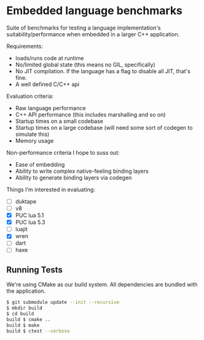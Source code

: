 Embedded language benchmarks
============================

Suite of benchmarks for testing a language implementation's
suitability/performance when embedded in a larger C++ application.

Requirements:
* loads/runs code at runtime
* No/limited global state (this means no GIL, specifically)
* No JIT compilation. If the language has a flag to disable all JIT, that's fine.
* A well defined C/C++ api

Evaluation criteria:
* Raw language performance
* C++ API performance (this includes marshalling and so on)
* Startup times on a small codebase
* Startup times on a large codebase (will need some sort of codegen to simulate this)
* Memory usage

Non-performance criteria I hope to suss out:
* Ease of embedding
* Ability to write complex native-feeling binding layers
* Ability to generate binding layers via codegen

Things I'm interested in evaluating:
- [ ] duktape
- [ ] v8
- [x] PUC lua 5.1
- [x] PUC lua 5.3
- [ ] luajit
- [x] wren
- [ ] dart
- [ ] haxe

Running Tests
-------------

We're using CMake as our build system.
All dependencies are bundled with the application.
```sh
$ git submodule update --init --recursive
$ mkdir build
$ cd build
build $ cmake ..
build $ make
build $ ctest --verbose
```

